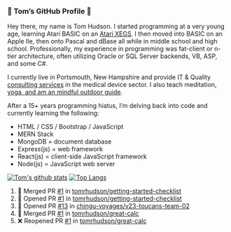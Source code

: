 ### 👋 Tom’s GitHub Profile 👋

Hey there, my name is Tom Hudson. I started programming at a very young age, learning Atari BASIC on an [Atari XEGS](https://en.wikipedia.org/wiki/Atari_XEGS). I then moved into BASIC on an Apple IIe, then onto Pascal and dBase all while in middle school and high school. Professionally, my experience in programming was fat-client or n-tier architecture, often utilizing Oracle or SQL Server backends, VB, ASP, and some C#.


I currently live in Portsmouth, New Hampshire and provide IT & Quality [consulting services](https://www.linkedin.com/in/hudsonthomas/) in the medical device sector. I also teach meditation, [yoga, and am an mindful outdoor guide](https://tom-hudson.com).

After a 15+ years programming hiatus, I’m delving back into code and currently learning the following:

- HTML / CSS / Bootstrap / JavaScript
- MERN Stack
- MongoDB = document database
- Express(js) = web framework
- React(js) = client-side JavaScript framework
- Node(js) = JavaScript web server

[![Tom's github stats](https://github-readme-stats.vercel.app/api?username=tomrhudson&count_private=true?theme=dark)](https://github.com/anuraghazra/github-readme-stats)
[![Top Langs](https://github-readme-stats.vercel.app/api/top-langs/?username=tomrhudson&layout=compact)](https://github.com/anuraghazra/github-readme-stats)

<!--START_SECTION:activity-->
1. 🎉 Merged PR [#1](https://github.com//tomrhudson/getting-started-checklist/pull/1) in [tomrhudson/getting-started-checklist](https://github.com//tomrhudson/getting-started-checklist)
2. 💪 Opened PR [#1](https://github.com//tomrhudson/getting-started-checklist/pull/1) in [tomrhudson/getting-started-checklist](https://github.com//tomrhudson/getting-started-checklist)
3. 💪 Opened PR [#13](https://github.com//chingu-voyages/v23-toucans-team-02/pull/13) in [chingu-voyages/v23-toucans-team-02](https://github.com//chingu-voyages/v23-toucans-team-02)
4. 🎉 Merged PR [#1](https://github.com//tomrhudson/great-calc/pull/1) in [tomrhudson/great-calc](https://github.com//tomrhudson/great-calc)
5. ❌ Reopened PR [#1](https://github.com//tomrhudson/great-calc/pull/1) in [tomrhudson/great-calc](https://github.com//tomrhudson/great-calc)
<!--END_SECTION:activity-->
